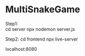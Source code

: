 # MultiSnakeGame

Step1:  
cd server
npx nodemon server.js

Step2:
cd frontend
npx live-server

localhost:8080
